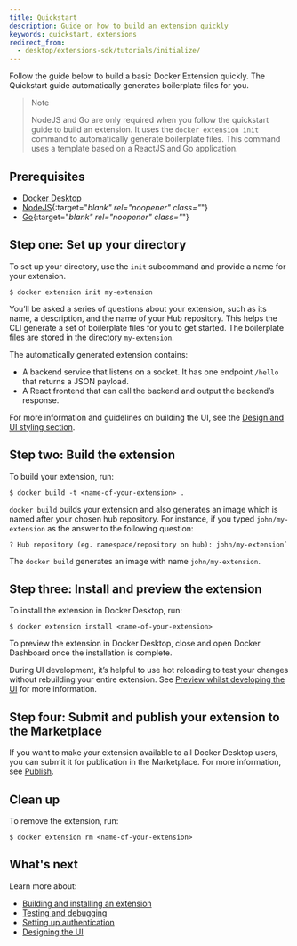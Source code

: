 ```yaml
---
title: Quickstart
description: Guide on how to build an extension quickly
keywords: quickstart, extensions
redirect_from:
  - desktop/extensions-sdk/tutorials/initialize/
---
```


Follow the guide below to build a basic Docker Extension quickly. The Quickstart guide automatically generates boilerplate files for you.

> Note
>
> NodeJS and Go are only required when you follow the quickstart guide to build an extension. It uses the `docker extension init` command to automatically generate boilerplate files. This command uses a template based on a ReactJS and Go application.

## Prerequisites

- [Docker Desktop](../release-notes.md)
- [NodeJS](https://nodejs.org/){:target="_blank" rel="noopener" class="_"}
- [Go](https://go.dev/dl/){:target="_blank" rel="noopener" class="_"}

## Step one: Set up your directory

To set up your directory, use the `init` subcommand and provide a name for your extension.

```console
$ docker extension init my-extension
```

You’ll be asked a series of questions about your extension, such as its name, a description, and the name of your Hub repository. This helps the CLI generate a set of boilerplate files for you to get started. The boilerplate files are stored in the directory `my-extension`.

The automatically generated extension contains:

- A backend service that listens on a socket. It has one endpoint `/hello` that returns a JSON payload.
- A React frontend that can call the backend and output the backend’s response.

For more information and guidelines on building the UI, see the [Design and UI styling section](design/design-guidelines.md).

## Step two: Build the extension

To build your extension, run:

```console
$ docker build -t <name-of-your-extension> .
```

`docker build` builds your extension and also generates an image which is named after your chosen hub repository. For instance, if you typed `john/my-extension` as the answer to the following question:

```console
? Hub repository (eg. namespace/repository on hub): john/my-extension`
```
The `docker build` generates an image with name `john/my-extension`.

## Step three: Install and preview the extension

To install the extension in Docker Desktop, run:

```
$ docker extension install <name-of-your-extension>
```

To preview the extension in Docker Desktop, close and open Docker Dashboard once the installation is complete.

During UI development, it’s helpful to use hot reloading to test your changes without rebuilding your entire extension. See [Preview whilst developing the UI](build/test-debug.md#hot-reloading-whilst-developing-the-ui) for more information.

## Step four: Submit and publish your extension to the Marketplace

If you want to make your extension available to all Docker Desktop users, you can submit it for publication in the Marketplace. For more information, see [Publish](extensions/index.md).

## Clean up

To remove the extension, run:

```console
$ docker extension rm <name-of-your-extension>
```

## What's next

Learn more about:

- [Building and installing an extension](build/build-install.md)
- [Testing and debugging](build/test-debug.md)
- [Setting up authentication](dev/oauth2-flow.md)
- [Designing the UI](design/design-guidelines.md)
